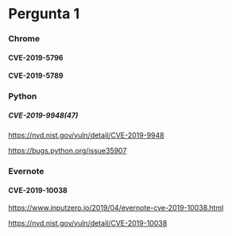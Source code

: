 # Pergunta 1

### Chrome

#### CVE-2019-5796

#### CVE-2019-5789

### Python

##### CVE-2019-9948(47)

https://nvd.nist.gov/vuln/detail/CVE-2019-9948

https://bugs.python.org/issue35907

#### 

### Evernote

#### CVE-2019-10038

https://www.inputzero.io/2019/04/evernote-cve-2019-10038.html

https://nvd.nist.gov/vuln/detail/CVE-2019-10038

